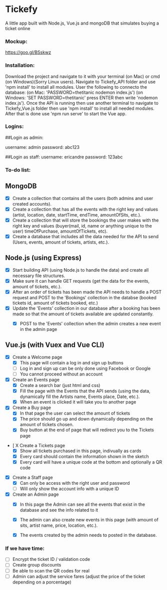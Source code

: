 # Tickefy
A little app built with Node.js, Vue.js and mongoDB that simulates buying a ticket online

### Mockup:
https://goo.gl/BSskwz

### Installation: 

Download the project and navigate to it with your terminal (on Mac) or cmd (on Windows)(Sorry Linux users). Navigate to Tickefy_API folder and use 'npm install' to install all modules.
User the following to connecto the database: (on Mac: 'PASSWORD=thetitanic nodemon index.js') (on Windows: 'SET PASSWORD=thetitanic' press ENTER then write 'nodemon index.js').
Once the API is running then use another terminal to navigate to Tickefy_Vue.js folder then use 'npm install' to install all needed modules. After that is done use 'npm run serve' to start the Vue app.

### Logins: 
##Login as admin:

username: admin
password: abc123

##Login as staff: 
username: ericandre
password: 123abc


### To-do list:

## MongoDB

- [X] Create a collection that contains all the users (both admins and user created accounts).
- [X] Create a collection that has all the events with the right key and values (artist, location, date, startTime, endTime, amountOfSits, etc.).
- [X] Create a collection that will store the bookings the user makes with the right key and values (buyer(mail, id, name or anything unique to the user) timeOfPurchase, amountOfTickets, etc).
- [X] Create a database that includes all the data needed for the API to send (Users, events, amount of tickets, artists, etc.).

## Node.js (using Express)

- [X] Start building API (using Node.js to handle the data) and create all necessary file structures.
- [X] Make sure it can handle GET requests (get the data for the events, amount of tickets, etc.).
- [X] After an order of tickets has been made the API needs to handle a POST request and POST to the 'Bookings' collection in the databse (booked tickets id, amount of tickets booked, etc.)
- [X] Update the 'Events' collection in our database after a booking has been made so that the amount of tickets available are updated constantly.
    - [X] POST to the 'Events' collection when the admin creates a new event in the admin page


## Vue.js (with Vuex and Vue CLI)

- [X] Create a Welcome page
    - [X] This page will contain a log in and sign up buttons
    - [ ] Log in and sign up can be only done using Facebook or Google
    - [ ] You cannot proceed without an account
- [X] Create an Events page
    - [X] Create a search bar (just html and css)
    - [X] Fill the page with the Events that the API sends (using the data, dynamically fill the Artists name, Events place, Date, etc.).
    - [X] When an event is clicked it will take you to another page 
- [X] Create a Buy page
    - [X] In that page the user can select the amount of tickets
    - [X] The price should go up and down dynamically depending on the amount of tickets chosen.
    - [X] Buy button at the end of page that will redirect you to the Tickets page
- [ X Create a Tickets page
    - [X] Show all tickets purchased in this page, indivually as cards
    - [X] Every card should contain the information shown in the sketch
    - [X] Every card will have a unique code at the bottom and optionally a QR code
- [X] Create a Staff page
    - [X] Can only be access with the right user and password
    - [ ] Will only show the account info with a unique ID 
- [X] Create an Admin page
    - [X] In this page the Admin can see all the events that exist in the database and see the info related to it
    - [X] The admin can also create new events in this page (with amount of sits, artist name, price, location, etc.).
    - [X] The events created by the admin needs to posted in the database.



### If we have time: 
- [ ] Encrypt the ticket ID / validation code
- [ ] Create group discounts
- [ ] Be able to scan the QR codes for real
- [ ] Admin can adjust the service fares (adjust the price of the ticket depending on a porcentage)
